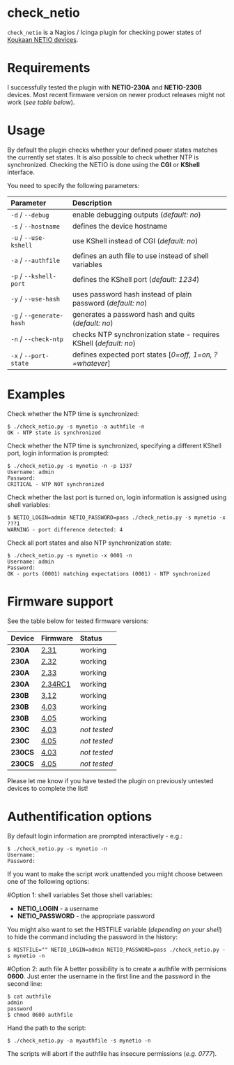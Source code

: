 check_netio
==========
``check_netio`` is a Nagios / Icinga plugin for checking power states of [Koukaan NETIO devices](http://www.koukaam.se/kkmd/products.php?cat_id=19).

Requirements
============
I successfully tested the plugin with **NETIO-230A** and **NETIO-230B** devices. Most recent firmware version on newer product releases might not work (*see table below*).

Usage
=====
By default the plugin checks whether your defined power states matches the currently set states. It is also possible to check whether NTP is synchronized. Checking the NETIO is done using the **CGI** or **KShell** interface.

You need to specify the following parameters:

| Parameter | Description |
|:----------|:------------|
| `-d` / `--debug` | enable debugging outputs (*default: no*) |
| `-s` / `--hostname` | defines the device hostname |
| `-u` / `--use-kshell` | use KShell instead of CGI (*default: no*) |
| `-a` / `--authfile` | defines an auth file to use instead of shell variables |
| `-p` / `--kshell-port` | defines the KShell port (*default: 1234*) |
| `-y` / `--use-hash` | uses password hash instead of plain password (*default: no*) |
| `-g` / `--generate-hash` | generates a password hash and quits (*default: no*) |
| `-n` / `--check-ntp` | checks NTP synchronization state - requires KShell (*default: no*) |
| `-x` / `--port-state` | defines expected port states [*0=off, 1=on, ?=whatever*] |

Examples
========
Check whether the NTP time is synchronized:
```
$ ./check_netio.py -s mynetio -a authfile -n
OK - NTP state is synchronized
```

Check whether the NTP time is synchronized, specifying a different KShell port, login information is prompted:
```
$ ./check_netio.py -s mynetio -n -p 1337
Username: admin
Password:
CRITICAL - NTP NOT synchronized
```

Check whether the last port is turned on, login information is assigned using shell variables:
```
$ NETIO_LOGIN=admin NETIO_PASSWORD=pass ./check_netio.py -s mynetio -x ???1
WARNING - port difference detected: 4
```

Check all port states and also NTP synchronization state:
```
$ ./check_netio.py -s mynetio -x 0001 -n
Username: admin
Password:
OK - ports (0001) matching expectations (0001) - NTP synchronized
```

Firmware support
================
See the table below for tested firmware versions:

| Device | Firmware | Status |
|:-------|:---------|:-------|
| **230A** | [2.31](http://www.koukaam.se/kkmd/downloads.php?cat_id=18&download_id=1229) | working |
| **230A** | [2.32](http://www.koukaam.se/kkmd/downloads.php?cat_id=18&download_id=1314) | working |
| **230A** | [2.33](http://www.koukaam.se/kkmd/downloads.php?cat_id=18&download_id=1332) | working |
| **230A** | [2.34RC1](http://www.koukaam.se/kkmd/downloads.php?cat_id=6&download_id=1610) | working |
| **230B** | [3.12](http://www.koukaam.se/kkmd/downloads.php?cat_id=6&download_id=1693) | working |
| **230B** | [4.03](http://www.koukaam.se/kkmd/downloads.php?cat_id=6&download_id=1985) | working |
| **230B** | [4.05](http://www.koukaam.se/kkmd/downloads.php?cat_id=6&download_id=2109) | working |
| **230C** | [4.03](http://www.koukaam.se/kkmd/downloads.php?cat_id=6&download_id=1986) | *not tested* |
| **230C** | [4.05](http://www.koukaam.se/kkmd/downloads.php?cat_id=6&download_id=2110) | *not tested* |
| **230CS** | [4.03](http://www.koukaam.se/kkmd/downloads.php?cat_id=6&download_id=1987) | *not tested* |
| **230CS** | [4.05](http://www.koukaam.se/kkmd/downloads.php?cat_id=6&download_id=2111) | *not tested* |

Please let me know if you have tested the plugin on previously untested devices to complete the list!

Authentification options
========================
By default login information are prompted interactively - e.g.:
```
$ ./check_netio.py -s mynetio -n
Username:
Password:
```

If you want to make the script work unattended you might choose between one of the following options:

#Option 1: shell variables
Set those shell variables:
* **NETIO_LOGIN** - a username
* **NETIO_PASSWORD** - the appropriate password

You might also want to set the HISTFILE variable (*depending on your shell*) to hide the command including the password in the history:
```
$ HISTFILE="" NETIO_LOGIN=admin NETIO_PASSWORD=pass ./check_netio.py -s mynetio -n
```

#Option 2: auth file
A better possibility is to create a authfile with permisions **0600**. Just enter the username in the first line and the password in the second line:
```
$ cat authfile
admin
password
$ chmod 0600 authfile
```
Hand the path to the script:
```
$ ./check_netio.py -a myauthfile -s mynetio -n
```

The scripts will abort if the authfile has insecure permissions (*e.g. 0777*).
